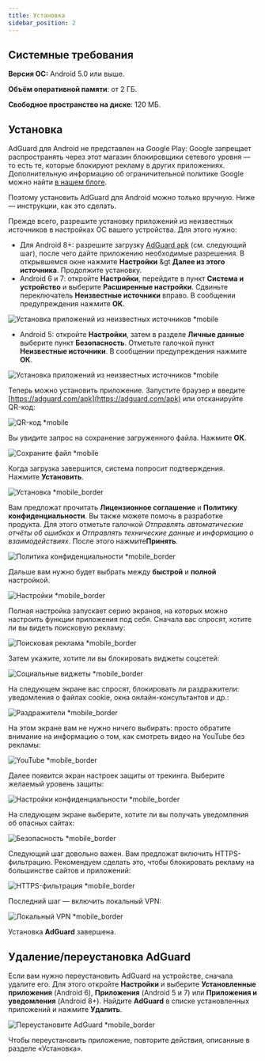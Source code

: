 ```yaml
---
title: Установка
sidebar_position: 2
---
```


## Системные требования

**Версия ОС:** Android 5.0 или выше.

**Объём оперативной памяти**: от 2 ГБ.

**Свободное пространство на диске**: 120 МБ.

## Установка

AdGuard для Android не представлен на Google Play: Google запрещает распространять через этот магазин блокировщики сетевого уровня — то есть те, которые блокируют рекламу в других приложениях. Дополнительную информацию об ограничительной политике Google можно найти [ в нашем блоге](https://blog.adguard.com/en/google-removes-adguard-android-app-google-play/).

Поэтому установить AdGuard для Android можно только вручную. Ниже — инструкции, как это сделать.

Прежде всего, разрешите установку приложений из неизвестных источников в настройках ОС вашего устройства. Для этого нужно:

* Для Android 8+: разрешите загрузку [AdGuard apk](https://adguard.com/download.html?auto=1) (см. следующий шаг), после чего дайте приложению необходимые разрешения. В открывшемся окне нажмите **Настройки** &gt **Далее из этого источника**. Продолжите установку.
* Android 6 и 7: откройте **Настройки**, перейдите в пункт **Система и устройство** и выберите **Расширенные настройки**. Сдвиньте переключатель **Неизвестные источники** вправо. В сообщении предупреждения нажмите **ОК**.

![Установка приложений из неизвестных источников *mobile](https://cdn.adtidy.org/content/kb/ad_blocker/android/installation/unknown_sources1.png)

* Android 5: откройте **Настройки**, затем в разделе **Личные данные** выберите пункт **Безопасность**. Отметьте галочкой пункт **Неизвестные источники**. В сообщении предупреждения нажмите **ОК**.

![Установка приложений из неизвестных источников *mobile](https://cdn.adtidy.org/content/kb/ad_blocker/android/installation/unknown_sources2.png)

Теперь можно установить приложение. Запустите браузер и введите [https://adguard.com/apk](https://adguard.com/apk) или отсканируйте QR-код:

![QR-код *mobile](https://cdn.adtidy.org/content/kb/ad_blocker/android/installation/qr.png)

Вы увидите запрос на сохранение загруженного файла. Нажмите **ОК**.

![Сохраните файл *mobile](https://cdn.adtidy.org/content/kb/ad_blocker/android/installation/save_the_file.png)

Когда загрузка завершится, система попросит подтверждения. Нажмите **Установить**.

![Установка *mobile_border](https://cdn.adtidy.org/content/kb/ad_blocker/android/installation/1.png)

Вам предложат прочитать **Лицензионное соглашение** и **Политику конфиденциальности**. Вы также можете помочь в разработке продукта. Для этого отметьте галочкой *Отправлять автоматические отчёты об ошибках* и *Отправлять технические данные и информацию о взаимодействиях*. После этого нажмите**Принять**.

![Политика конфиденциальности *mobile_border](https://cdn.adtidy.org/content/kb/ad_blocker/android/installation/2.png)

Дальше вам нужно будет выбрать между **быстрой** и **полной** настройкой.

![Настройки *mobile_border](https://cdn.adtidy.org/content/kb/ad_blocker/android/installation/3.png)

Полная настройка запускает серию экранов, на которых можно настроить функции приложения под себя. Сначала вас спросят, хотите ли вы видеть поисковую рекламу:

![Поисковая реклама *mobile_border](https://cdn.adtidy.org/content/kb/ad_blocker/android/installation/5.png)

Затем укажите, хотите ли вы блокировать виджеты соцсетей:

![Социальные виджеты *mobile_border](https://cdn.adtidy.org/content/kb/ad_blocker/android/installation/6.png)

На следующем экране вас спросят, блокировать ли раздражители: уведомления о файлах cookie, окна онлайн-консультантов и др.:

![Раздражители *mobile_border](https://cdn.adtidy.org/content/kb/ad_blocker/android/installation/7.png)

На этом экране вам не нужно ничего выбирать: просто обратите внимание на информацию о том, как смотреть видео на YouTube без рекламы:

![YouTube *mobile_border](https://cdn.adtidy.org/content/kb/ad_blocker/android/installation/youtube.jpg)

Далее появится экран настроек защиты от трекинга. Выберите желаемый уровень защиты:

![Настройки конфиденциальности *mobile_border](https://cdn.adtidy.org/content/kb/ad_blocker/android/installation/8.png)

На следующем экране выберите, хотите ли вы получать уведомления об опасных сайтах:

![Безопасность *mobile_border](https://cdn.adtidy.org/content/kb/ad_blocker/android/installation/9.png)

Следующий шаг довольно важен. Вам предложат включить HTTPS-фильтрацию. Рекомендуем сделать это, чтобы блокировать рекламу на большинстве сайтов и приложений:

![HTTPS-фильтрация *mobile_border](https://cdn.adtidy.org/content/kb/ad_blocker/android/installation/10.png)

Последний шаг — включить локальный VPN:

![Локальный VPN *mobile_border](https://cdn.adtidy.org/content/kb/ad_blocker/android/installation/11.png)

Установка **AdGuard** завершена.

## Удаление/переустановка AdGuard

Если вам нужно переустановить AdGuard на устройстве, сначала удалите его. Для этого откройте **Настройки** и выберите **Установленные приложения** (Android 6), **Приложения** (Android 5 и 7) или **Приложения и уведомления** (Android 8+). Найдите **AdGuard** в списке установленных приложений и нажмите **Удалить**.

![Переустановите AdGuard *mobile_border](https://cdn.adtidy.org/content/kb/ad_blocker/android/installation/12.png)

Чтобы переустановить приложение, повторите действия, описанные в разделе «Установка».